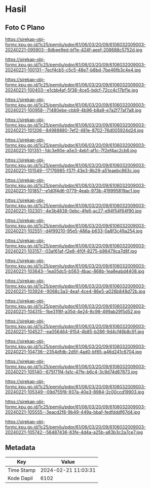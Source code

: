 # Hasil

## Foto C Plano

https://sirekap-obj-formc.kpu.go.id/1c25/pemilu/pdpr/61/06/03/20/09/6106032009003-20240221-095903--8dbee9ed-bf1e-424f-aeef-208688c5752d.jpg

https://sirekap-obj-formc.kpu.go.id/1c25/pemilu/pdpr/61/06/03/20/09/6106032009003-20240221-100131--7ecf4cb5-c5c5-48e7-b8bd-7be46fb3c4e4.jpg

https://sirekap-obj-formc.kpu.go.id/1c25/pemilu/pdpr/61/06/03/20/09/6106032009003-20240221-100403--e1cbb4af-5f38-4ce5-bdcf-72cc4c17bf1e.jpg

https://sirekap-obj-formc.kpu.go.id/1c25/pemilu/pdpr/61/06/03/20/09/6106032009003-20240221-100958--71480ebe-cbb9-4b96-b8a9-e7a2f77af7a8.jpg

https://sirekap-obj-formc.kpu.go.id/1c25/pemilu/pdpr/61/06/03/20/09/6106032009003-20240221-101206--84989880-7ef2-481e-8702-76d005924d24.jpg

https://sirekap-obj-formc.kpu.go.id/1c25/pemilu/pdpr/61/06/03/20/09/6106032009003-20240221-101351--1dc3e90e-a5e3-4eb1-af1c-7f2ef4ac2cb6.jpg

https://sirekap-obj-formc.kpu.go.id/1c25/pemilu/pdpr/61/06/03/20/09/6106032009003-20240221-101549--17176985-f37f-43e3-8b29-a51eaebc863c.jpg

https://sirekap-obj-formc.kpu.go.id/1c25/pemilu/pdpr/61/06/03/20/09/6106032009003-20240221-101857--e1d0f4d6-0779-4eab-973b-419995819ac1.jpg

https://sirekap-obj-formc.kpu.go.id/1c25/pemilu/pdpr/61/06/03/20/09/6106032009003-20240221-102301--4e3b4838-0ebc-4fe6-ac27-e94f54f64f90.jpg

https://sirekap-obj-formc.kpu.go.id/1c25/pemilu/pdpr/61/06/03/20/09/6106032009003-20240221-102551--d4f99210-95e5-486a-b633-0a8f3c49a254.jpg

https://sirekap-obj-formc.kpu.go.id/1c25/pemilu/pdpr/61/06/03/20/09/6106032009003-20240221-103157--03af61af-f2e8-4f0f-8275-b98479ca7d8f.jpg

https://sirekap-obj-formc.kpu.go.id/1c25/pemilu/pdpr/61/06/03/20/09/6106032009003-20240221-103643--1ea05dc5-b563-4bac-868b-1ea8eabd4408.jpg

https://sirekap-obj-formc.kpu.go.id/1c25/pemilu/pdpr/61/06/03/20/09/6106032009003-20240221-103924--9068c3a3-4eaf-4ce4-86e5-a026b848d72b.jpg

https://sirekap-obj-formc.kpu.go.id/1c25/pemilu/pdpr/61/06/03/20/09/6106032009003-20240221-104315--1be31f8f-a35d-4e24-8c98-499ab29f5d52.jpg

https://sirekap-obj-formc.kpu.go.id/1c25/pemilu/pdpr/61/06/03/20/09/6106032009003-20240221-104527--ea056464-9154-4b85-b286-9d4cf46b8c91.jpg

https://sirekap-obj-formc.kpu.go.id/1c25/pemilu/pdpr/61/06/03/20/09/6106032009003-20240221-104736--2354dfdb-2d5f-4ad0-bf65-a46d241c6704.jpg

https://sirekap-obj-formc.kpu.go.id/1c25/pemilu/pdpr/61/06/03/20/09/6106032009003-20240221-105140--675f71f4-fa1c-47fe-b6c4-3c9d74d67873.jpg

https://sirekap-obj-formc.kpu.go.id/1c25/pemilu/pdpr/61/06/03/20/09/6106032009003-20240221-105349--09d755f8-937a-40e3-8984-2c00ccd19903.jpg

https://sirekap-obj-formc.kpu.go.id/1c25/pemilu/pdpr/61/06/03/20/09/6106032009003-20240221-105555--3eacd2f8-9b49-449a-bbaf-fedfdddf67d4.jpg

https://sirekap-obj-formc.kpu.go.id/1c25/pemilu/pdpr/61/06/03/20/09/6106032009003-20240221-105742--56487436-83fe-4d4a-a25b-a83b3c2a7ce7.jpg


## Metadata

| Key        | Value               |
| ---------- | ------------------- |
| Time Stamp | 2024-02-21 11:03:31 |
| Kode Dapil | 6102                |



